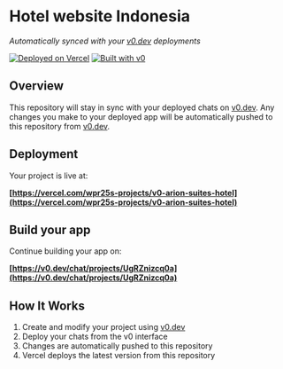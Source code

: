 # Hotel website Indonesia

*Automatically synced with your [v0.dev](https://v0.dev) deployments*

[![Deployed on Vercel](https://img.shields.io/badge/Deployed%20on-Vercel-black?style=for-the-badge&logo=vercel)](https://vercel.com/wpr25s-projects/v0-arion-suites-hotel)
[![Built with v0](https://img.shields.io/badge/Built%20with-v0.dev-black?style=for-the-badge)](https://v0.dev/chat/projects/UgRZnizcq0a)

## Overview

This repository will stay in sync with your deployed chats on [v0.dev](https://v0.dev).
Any changes you make to your deployed app will be automatically pushed to this repository from [v0.dev](https://v0.dev).

## Deployment

Your project is live at:

**[https://vercel.com/wpr25s-projects/v0-arion-suites-hotel](https://vercel.com/wpr25s-projects/v0-arion-suites-hotel)**

## Build your app

Continue building your app on:

**[https://v0.dev/chat/projects/UgRZnizcq0a](https://v0.dev/chat/projects/UgRZnizcq0a)**

## How It Works

1. Create and modify your project using [v0.dev](https://v0.dev)
2. Deploy your chats from the v0 interface
3. Changes are automatically pushed to this repository
4. Vercel deploys the latest version from this repository